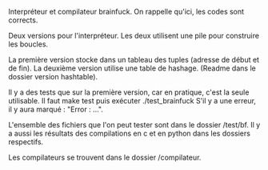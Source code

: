 Interpréteur et compilateur brainfuck.
On rappelle qu'ici, les codes sont corrects.

Deux versions pour l'interpréteur. 
Les deux utilisent une pile pour construire les boucles.

La première version stocke dans un tableau des tuples (adresse de début et de fin).
La deuxième version utilise une table de hashage. (Readme dans le dossier 
version hashtable).

Il y a des tests que sur la première version, car en pratique, c'est
la seule utilisable. Il faut make test puis exécuter ./test_brainfuck
S'il y a une erreur, il y aura marqué : "Error : ...".

L'ensemble des fichiers que l'on peut tester sont dans le dossier /test/bf.
Il y a aussi les résultats des compilations en c et en python dans les dossiers
respectifs.

Les compilateurs se trouvent dans le dossier /compilateur.